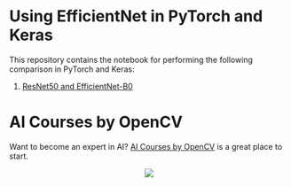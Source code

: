 # Using EfficientNet in PyTorch and Keras

This repository contains the notebook for performing the following comparison in
PyTorch and Keras:

1. [ResNet50 and EfficientNet-B0](EfficientNet_ResNet50.ipynb)

# AI Courses by OpenCV

Want to become an expert in AI?
[AI Courses by OpenCV](https://opencv.org/courses/) is a great place to start.

<a href="https://opencv.org/courses/">
<p align="center">
<img src="https://www.learnopencv.com/wp-content/uploads/2020/04/AI-Courses-By-OpenCV-Github.png">
</p>
</a>
